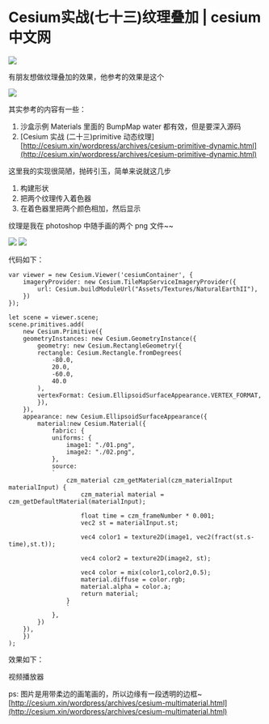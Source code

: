 # Cesium实战(七十三)纹理叠加 | cesium中文网
![](http://cesium.xin/wordpress/wp-content/uploads/2021/09/pexels-photo-19213361.jpg)

有朋友想做纹理叠加的效果，他参考的效果是这个

![](http://develop.cesium.xin/image/multimaterial/01.jpg)

其实参考的内容有一些：

1.  沙盒示例 Materials 里面的 BumpMap water 都有效，但是要深入源码
2.  \[Cesium 实战 (二十三)primitive 动态纹理][http://cesium.xin/wordpress/archives/cesium-primitive-dynamic.html](http://cesium.xin/wordpress/archives/cesium-primitive-dynamic.html)

这里我的实现很简陋，抛砖引玉，简单来说就这几步

1.  构建形状
2.  把两个纹理传入着色器
3.  在着色器里把两个颜色相加，然后显示

纹理是我在 photoshop 中随手画的两个 png 文件\~~

![](http://develop.cesium.xin/image/multimaterial/01.png)
![](http://develop.cesium.xin/image/multimaterial/02.png)

代码如下：

```null
var viewer = new Cesium.Viewer('cesiumContainer', {
    imageryProvider: new Cesium.TileMapServiceImageryProvider({
        url: Cesium.buildModuleUrl("Assets/Textures/NaturalEarthII"),
    })
});

let scene = viewer.scene;
scene.primitives.add(
    new Cesium.Primitive({
    geometryInstances: new Cesium.GeometryInstance({
        geometry: new Cesium.RectangleGeometry({
        rectangle: Cesium.Rectangle.fromDegrees(
            -80.0,
            20.0,
            -60.0,
            40.0
        ),
        vertexFormat: Cesium.EllipsoidSurfaceAppearance.VERTEX_FORMAT,
        }),
    }),
    appearance: new Cesium.EllipsoidSurfaceAppearance({
        material:new Cesium.Material({
            fabric: {
            uniforms: {
                image1: "./01.png",
                image2: "./02.png",
            },
            source:
            `
                czm_material czm_getMaterial(czm_materialInput materialInput) { 
                    czm_material material = czm_getDefaultMaterial(materialInput); 
                    
                    float time = czm_frameNumber * 0.001;
                    vec2 st = materialInput.st;
                    
                    vec4 color1 = texture2D(image1, vec2(fract(st.s-time),st.t)); 
                    
                    vec4 color2 = texture2D(image2, st); 
                    
                    vec4 color = mix(color1,color2,0.5);
                    material.diffuse = color.rgb; 
                    material.alpha = color.a; 
                    return material; 
                }
                `
            },
        })
    }),
    })
);
```

效果如下：

视频播放器

ps: 图片是用带柔边的画笔画的，所以边缘有一段透明的边框~ 
 [http://cesium.xin/wordpress/archives/cesium-multimaterial.html](http://cesium.xin/wordpress/archives/cesium-multimaterial.html)
